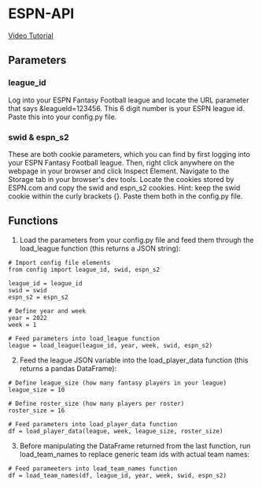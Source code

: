 # ESPN-API
[Video Tutorial](https://youtu.be/8W-NuLjbzGI)

## Parameters

### league_id
Log into your ESPN Fantasy Football league and locate the URL parameter that says &leagueId=123456. This 6 digit number is your ESPN league id. Paste this into your config.py file.

### swid & espn_s2
These are both cookie parameters, which you can find by first logging into your ESPN Fantasy Football league. Then, right click anywhere on the webpage in your browser and click Inspect Element. Navigate to the Storage tab in your browser's dev tools. Locate the cookies stored by ESPN.com and copy the swid and espn_s2 cookies. Hint: keep the swid cookie within the curly brackets {}. Paste them both in the config.py file.

## Functions

1. Load the parameters from your config.py file and feed them through the load_league function (this returns a JSON string):
```
# Import config file elements
from config import league_id, swid, espn_s2

league_id = league_id
swid = swid
espn_s2 = espn_s2

# Define year and week
year = 2022
week = 1

# Feed parameters into load_league function
league = load_league(league_id, year, week, swid, espn_s2)
```

2. Feed the league JSON variable into the load_player_data function (this returns a pandas DataFrame):

```
# Define league_size (how many fantasy players in your league)
league_size = 10

# Define roster_size (how many players per roster)
roster_size = 16

# Feed parameters into load_player_data function
df = load_player_data(league, week, league_size, roster_size)
```
3. Before manipulating the DataFrame returned from the last function, run load_team_names to replace generic team ids with actual team names:
```
# Feed parameeters into load_team_names function
df = load_team_names(df, league_id, year, week, swid, espn_s2)
```
